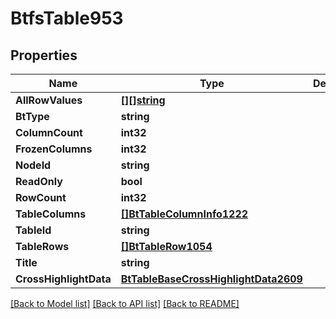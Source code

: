 # BtfsTable953

## Properties

Name | Type | Description | Notes
------------ | ------------- | ------------- | -------------
**AllRowValues** | [**[][]string**](array.md) |  | [optional] 
**BtType** | **string** |  | [optional] 
**ColumnCount** | **int32** |  | [optional] 
**FrozenColumns** | **int32** |  | [optional] 
**NodeId** | **string** |  | [optional] 
**ReadOnly** | **bool** |  | [optional] 
**RowCount** | **int32** |  | [optional] 
**TableColumns** | [**[]BtTableColumnInfo1222**](BTTableColumnInfo-1222.md) |  | [optional] 
**TableId** | **string** |  | [optional] 
**TableRows** | [**[]BtTableRow1054**](BTTableRow-1054.md) |  | [optional] 
**Title** | **string** |  | [optional] 
**CrossHighlightData** | [**BtTableBaseCrossHighlightData2609**](BTTableBaseCrossHighlightData-2609.md) |  | [optional] 

[[Back to Model list]](../README.md#documentation-for-models) [[Back to API list]](../README.md#documentation-for-api-endpoints) [[Back to README]](../README.md)


